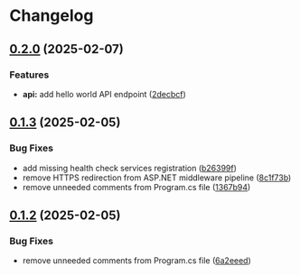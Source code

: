 # Changelog

## [0.2.0](https://github.com/mrnustik/habitator/compare/v0.1.3...v0.2.0) (2025-02-07)


### Features

* **api:** add hello world API endpoint ([2decbcf](https://github.com/mrnustik/habitator/commit/2decbcfd028663d1d9eafc485065a689ef138520))

## [0.1.3](https://github.com/mrnustik/habitator/compare/v0.1.2...v0.1.3) (2025-02-05)


### Bug Fixes

* add missing health check services registration ([b26399f](https://github.com/mrnustik/habitator/commit/b26399fba15f8e98f5392e1f214410c614679f88))
* remove HTTPS redirection from ASP.NET middleware pipeline ([8c1f73b](https://github.com/mrnustik/habitator/commit/8c1f73b57496b95a5bea08816c6c0eef830cee39))
* remove unneeded comments from Program.cs file ([1367b94](https://github.com/mrnustik/habitator/commit/1367b9465eeccaf2ddc6ec674fd960cd33346c5d))

## [0.1.2](https://github.com/mrnustik/habitator/compare/v0.1.1...v0.1.2) (2025-02-05)


### Bug Fixes

* remove unneeded comments from Program.cs file ([6a2eeed](https://github.com/mrnustik/habitator/commit/6a2eeed8e9d186c1f7097552d4d8d634d4ff59a9))
